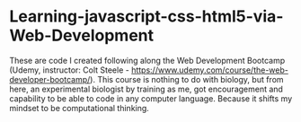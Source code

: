 # Learning-javascript-css-html5-via-Web-Development

These are code I created following along the Web Development Bootcamp (Udemy, instructor: Colt Steele - https://www.udemy.com/course/the-web-developer-bootcamp/). This course is nothing to do with biology, but from here, an experimental biologist by training as me, got encouragement and capability to be able to code in any computer language. Because it shifts my mindset to be computational thinking.
